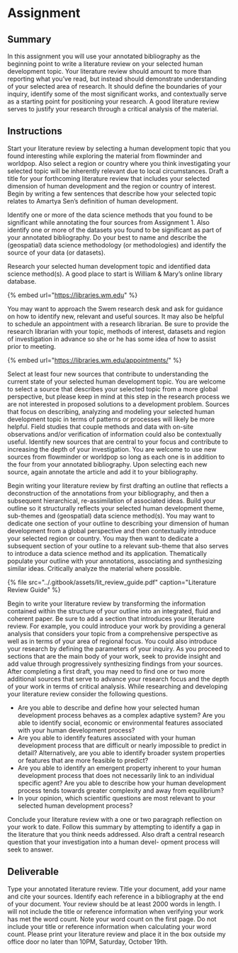 # Assignment

## Summary

In this assignment you will use your annotated bibliography as the beginning point to write a literature review on your selected human development topic. Your literature review should amount to more than reporting what you’ve read, but instead should demonstrate understanding of your selected area of research. It should define the boundaries of your inquiry, identify some of the most significant works, and contextually serve as a starting point for positioning your research. A good literature review serves to justify your research through a critical analysis of the material.

## Instructions

Start your literature review by selecting a human development topic that you found interesting while exploring the material from flowminder and worldpop. Also select a region or country where you think investigating your selected topic will be inherently relevant due to local circumstances. Draft a title for your forthcoming literature review that includes your selected dimension of human development and the region or country of interest. Begin by writing a few sentences that describe how your selected topic relates to Amartya Sen’s definition of human development.

Identify one or more of the data science methods that you found to be significant while annotating the four sources from Assignment 1. Also identify one or more of the datasets you found to be significant as part of your annotated bibliography. Do your best to name and describe the \(geospatial\) data science methodology \(or methodologies\) and identify the source of your data \(or datasets\).

Research your selected human development topic and identified data science method\(s\). A good place to start is William & Mary’s online library database.

{% embed url="https://libraries.wm.edu" %}

You may want to approach the Swem research desk and ask for guidance on how to identify new, relevant and useful sources. It may also be helpful to schedule an appointment with a research librarian.  Be sure to provide the research librarian with your topic, methods of interest, datasets and region of investigation in advance so she or he has some idea of how to assist prior to meeting.

{% embed url="https://libraries.wm.edu/appointments/" %}

Select at least four new sources that contribute to understanding the current state of your selected human development topic. You are welcome to select a source that describes your selected topic from a more global perspective, but please keep in mind at this step in the research process we are not interested in proposed solutions to a development problem. Sources that focus on describing, analyzing and modeling your selected human development topic in terms of patterns or processes will likely be more helpful. Field studies that couple methods and data with on-site observations and/or verification of information could also be contextually useful. Identify new sources that are central to your focus and contribute to increasing the depth of your investigation. You are welcome to use new sources from flowminder or worldpop so long as each one is in addition to the four from your annotated bibliography. Upon selecting each new source, again annotate the article and add it to your bibliography.

Begin writing your literature review by first drafting an outline that reflects a deconstruction of the annotations from your bibliography, and then a subsequent hierarchical, re-assimilation of associated ideas. Build your outline so it structurally reflects your selected human development theme, sub-themes and \(geospatial\) data science method\(s\). You may want to dedicate one section of your outline to describing your dimension of human development from a global perspective and then contextually introduce your selected region or country. You may then want to dedicate a subsequent section of your outline to a relevant sub-theme that also serves to introduce a data science method and its application. Thematically populate your outline with your annotations, associating and synthesizing similar ideas. Critically analyze the material where possible.

{% file src="../.gitbook/assets/lit\_review\_guide.pdf" caption="Literature Review Guide" %}

Begin to write your literature review by transforming the information contained within the structure of your outline into an integrated, fluid and coherent paper. Be sure to add a section that introduces your literature review. For example, you could introduce your work by providing a general analysis that considers your topic from a comprehensive perspective as well as in terms of your area of regional focus. You could also introduce your research by defining the parameters of your inquiry. As you proceed to sections that are the main body of your work, seek to provide insight and add value through progressively synthesizing findings from your sources. After completing a first draft, you may need to find one or two more additional sources that serve to advance your research focus and the depth of your work in terms of critical analysis. While researching and developing your literature review consider the following questions.

* Are you able to describe and define how your selected human development process behaves as a complex adaptive system? Are you able to identify social, economic or environmental features associated with your human development process?
* Are you able to identify features associated with your human development process that are difficult or nearly impossible to predict in detail? Alternatively, are you able to identify broader system properties or features that are more feasible to predict?
* Are you able to identify an emergent property inherent to your human development process that does not necessarily link to an individual specific agent? Are you able to describe how your human development process tends towards greater complexity and away from equilibrium?
* In your opinion, which scientific questions are most relevant to your selected human development process?

Conclude your literature review with a one or two paragraph reflection on your work to date. Follow this summary by attempting to identify a gap in the literature that you think needs addressed. Also draft a central research question that your investigation into a human devel- opment process will seek to answer.

## Deliverable

Type your annotated literature review.  Title your document, add your name and cite your sources.  Identify each reference in a bibliography at the end of your document. Your review should be at least 2000 words in length. I will not include the title or reference information when verifying your work has met the word count.  Note your word count on the first page.  Do not include your title or reference information when calculating your word count.  Please print your literature review and place it in the box outside my office door no later than 10PM, Saturday, October 19th.


